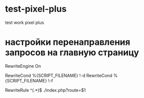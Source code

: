 # test-pixel-plus
test work pixel plus

# настройки перенаправления запросов на главную страницу

RewriteEngine On

RewriteCond %{SCRIPT_FILENAME} !-d
RewriteCond %{SCRIPT_FILENAME} !-f

RewriteRule ^(.*)$ ./index.php?route=$1

